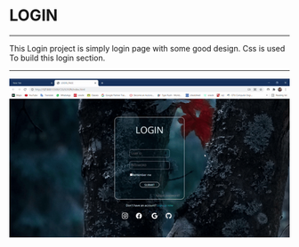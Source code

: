 # LOGIN

----

This Login project is simply login page with some good design. Css is used To build this login section. 

----

<p align="center">
  <img src="login.gif" > 
</p>
